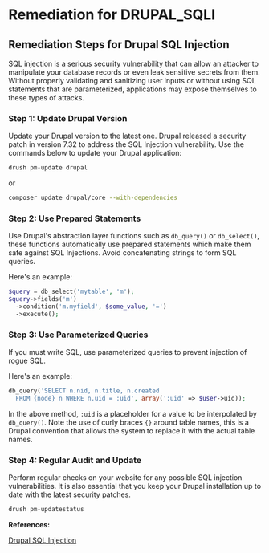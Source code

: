 # Remediation for DRUPAL_SQLI

## Remediation Steps for Drupal SQL Injection

SQL injection is a serious security vulnerability that can allow an attacker to manipulate your database records or even leak sensitive secrets from them. Without properly validating and sanitizing user inputs or without using SQL statements that are parameterized, applications may expose themselves to these types of attacks.

### Step 1: Update Drupal Version

Update your Drupal version to the latest one. Drupal released a security patch in version 7.32 to address the SQL Injection vulnerability. Use the commands below to update your Drupal application:

```bash
drush pm-update drupal
```

or

```bash
composer update drupal/core --with-dependencies
```

### Step 2: Use Prepared Statements

Use Drupal's abstraction layer functions such as `db_query()` or `db_select()`, these functions automatically use prepared statements which make them safe against SQL Injections. Avoid concatenating strings to form SQL queries.

Here's an example:

```php
$query = db_select('mytable', 'm');
$query->fields('m')
  ->condition('m.myfield', $some_value, '=')
  ->execute();
```
### Step 3: Use Parameterized Queries

If you must write SQL, use parameterized queries to prevent injection of rogue SQL.

Here's an example:

```php
db_query('SELECT n.nid, n.title, n.created
  FROM {node} n WHERE n.uid = :uid', array(':uid' => $user->uid));
```

In the above method, `:uid` is a placeholder for a value to be interpolated by `db_query()`.
Note the use of curly braces `{}` around table names, this is a Drupal convention that allows the system to replace it with the actual table names.

### Step 4: Regular Audit and Update 

Perform regular checks on your website for any possible SQL injection vulnerabilities. It is also essential that you keep your Drupal installation up to date with the latest security patches.

```bash
drush pm-updatestatus
```

**References:**

[Drupal SQL Injection](https://www.drupal.org/docs/7/security/writing-secure-code/sql-injection)